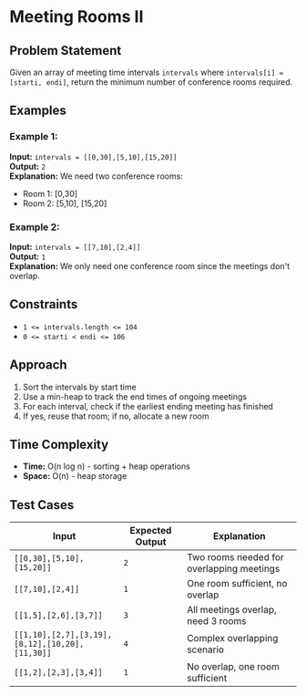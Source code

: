 # Meeting Rooms II

## Problem Statement

Given an array of meeting time intervals `intervals` where `intervals[i] = [starti, endi]`, return the minimum number of conference rooms required.

## Examples

### Example 1:
**Input:** `intervals = [[0,30],[5,10],[15,20]]`  
**Output:** `2`  
**Explanation:** We need two conference rooms:
- Room 1: [0,30]
- Room 2: [5,10], [15,20]

### Example 2:
**Input:** `intervals = [[7,10],[2,4]]`  
**Output:** `1`  
**Explanation:** We only need one conference room since the meetings don't overlap.

## Constraints
- `1 <= intervals.length <= 104`
- `0 <= starti < endi <= 106`

## Approach
1. Sort the intervals by start time
2. Use a min-heap to track the end times of ongoing meetings
3. For each interval, check if the earliest ending meeting has finished
4. If yes, reuse that room; if no, allocate a new room

## Time Complexity
- **Time:** O(n log n) - sorting + heap operations
- **Space:** O(n) - heap storage

## Test Cases

| Input | Expected Output | Explanation |
|-------|----------------|-------------|
| `[[0,30],[5,10],[15,20]]` | `2` | Two rooms needed for overlapping meetings |
| `[[7,10],[2,4]]` | `1` | One room sufficient, no overlap |
| `[[1,5],[2,6],[3,7]]` | `3` | All meetings overlap, need 3 rooms |
| `[[1,10],[2,7],[3,19],[8,12],[10,20],[11,30]]` | `4` | Complex overlapping scenario |
| `[[1,2],[2,3],[3,4]]` | `1` | No overlap, one room sufficient | 